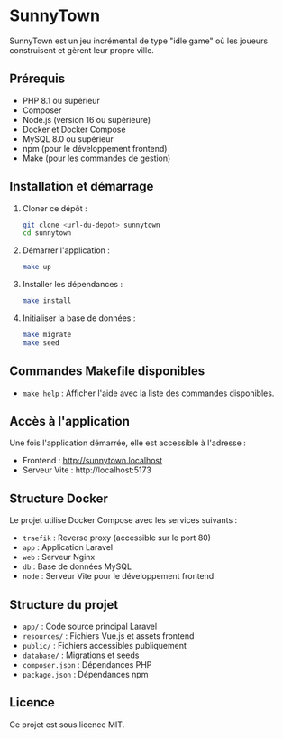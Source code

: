 # SunnyTown

SunnyTown est un jeu incrémental de type "idle game" où les joueurs construisent et gèrent leur propre ville.

## Prérequis

- PHP 8.1 ou supérieur
- Composer
- Node.js (version 16 ou supérieure)
- Docker et Docker Compose
- MySQL 8.0 ou supérieur
- npm (pour le développement frontend)
- Make (pour les commandes de gestion)

## Installation et démarrage

1. Cloner ce dépôt :
   ```bash
   git clone <url-du-depot> sunnytown
   cd sunnytown
   ```

2. Démarrer l'application :
   ```bash
   make up
   ```

3. Installer les dépendances :
   ```bash
   make install
   ```

4. Initialiser la base de données :
   ```bash
   make migrate
   make seed
   ```

## Commandes Makefile disponibles

- `make help` : Afficher l'aide avec la liste des commandes disponibles.

## Accès à l'application

Une fois l'application démarrée, elle est accessible à l'adresse :
- Frontend : http://sunnytown.localhost
- Serveur Vite : http://localhost:5173

## Structure Docker

Le projet utilise Docker Compose avec les services suivants :
- `traefik` : Reverse proxy (accessible sur le port 80)
- `app` : Application Laravel
- `web` : Serveur Nginx
- `db` : Base de données MySQL
- `node` : Serveur Vite pour le développement frontend

## Structure du projet

- `app/` : Code source principal Laravel
- `resources/` : Fichiers Vue.js et assets frontend
- `public/` : Fichiers accessibles publiquement
- `database/` : Migrations et seeds
- `composer.json` : Dépendances PHP
- `package.json` : Dépendances npm

## Licence

Ce projet est sous licence MIT.
